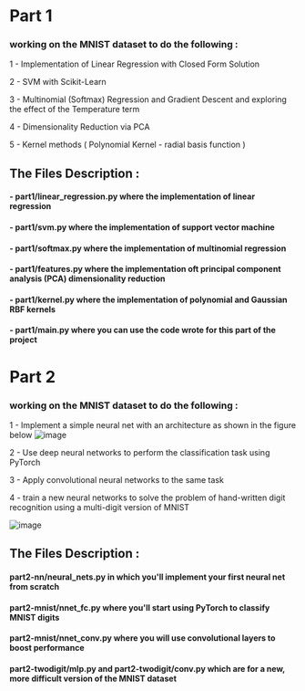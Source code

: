# Part 1

### working on the MNIST dataset to do the following :

1 - Implementation of Linear Regression with Closed Form Solution

2 - SVM with Scikit-Learn

3 - Multinomial (Softmax) Regression and Gradient Descent and exploring the effect of the Temperature term

4 - Dimensionality Reduction via PCA

5 - Kernel methods ( Polynomial Kernel - radial basis function )


## The Files Description :

#### - part1/linear_regression.py where the implementation of linear regression

#### - part1/svm.py where the implementation of support vector machine

#### - part1/softmax.py where the implementation of multinomial regression

#### - part1/features.py where the implementation oft principal component analysis (PCA) dimensionality reduction

#### - part1/kernel.py where the implementation of polynomial and Gaussian RBF kernels

#### - part1/main.py where you can use the code wrote for this part of the project


# Part 2

### working on the MNIST dataset to do the following :

1 - Implement a simple neural net with an architecture as shown in the figure below
![image](https://user-images.githubusercontent.com/37241010/179427746-231d3401-1be3-43aa-8a1c-8c6e81edc269.png)

2 - Use deep neural networks to perform the classification task using PyTorch 

3 - Apply convolutional neural networks to the same task

4 - train a new neural networks to solve the problem of hand-written digit recognition using a multi-digit version of MNIST

![image](https://user-images.githubusercontent.com/37241010/179427873-86919be5-d5ff-41b9-9b49-d95eed3c444c.png)

## The Files Description :

#### part2-nn/neural_nets.py in which you'll implement your first neural net from scratch

#### part2-mnist/nnet_fc.py where you'll start using PyTorch to classify MNIST digits

#### part2-mnist/nnet_conv.py where you will use convolutional layers to boost performance

#### part2-twodigit/mlp.py and part2-twodigit/conv.py which are for a new, more difficult version of the MNIST dataset
